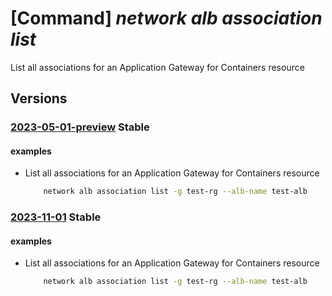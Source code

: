 # [Command] _network alb association list_

List all associations for an Application Gateway for Containers resource

## Versions

### [2023-05-01-preview](/Resources/mgmt-plane/L3N1YnNjcmlwdGlvbnMve30vcmVzb3VyY2Vncm91cHMve30vcHJvdmlkZXJzL21pY3Jvc29mdC5zZXJ2aWNlbmV0d29ya2luZy90cmFmZmljY29udHJvbGxlcnMve30vYXNzb2NpYXRpb25z/2023-05-01-preview.xml) **Stable**

<!-- mgmt-plane /subscriptions/{}/resourcegroups/{}/providers/microsoft.servicenetworking/trafficcontrollers/{}/associations 2023-05-01-preview -->

#### examples

- List all associations for an Application Gateway for Containers resource
    ```bash
        network alb association list -g test-rg --alb-name test-alb
    ```

### [2023-11-01](/Resources/mgmt-plane/L3N1YnNjcmlwdGlvbnMve30vcmVzb3VyY2Vncm91cHMve30vcHJvdmlkZXJzL21pY3Jvc29mdC5zZXJ2aWNlbmV0d29ya2luZy90cmFmZmljY29udHJvbGxlcnMve30vYXNzb2NpYXRpb25z/2023-11-01.xml) **Stable**

<!-- mgmt-plane /subscriptions/{}/resourcegroups/{}/providers/microsoft.servicenetworking/trafficcontrollers/{}/associations 2023-11-01 -->

#### examples

- List all associations for an Application Gateway for Containers resource
    ```bash
        network alb association list -g test-rg --alb-name test-alb
    ```
